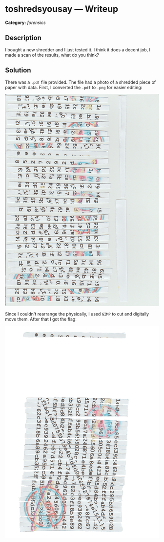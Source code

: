 # toshredsyousay — Writeup

**Category:** *forensics*

## Description

I bought a new shredder and I just tested it. I think it does a decent job, I made a scan of the results, what do you think?

## Solution

There was a `.pdf` file provided. The file had a photo of a shredded piece of paper with data.
First, I converted the `.pdf` to `.png` for easier editing:

![The pieces of paper](../resources/WHY2025%20CTF/toshredyousay1.png)

Since I couldn't rearrange the physically, I used `GIMP` to cut and digitally move them. After that I got the flag:

![The recovered flag](../resources/WHY2025%20CTF/toshredyousay2.png)